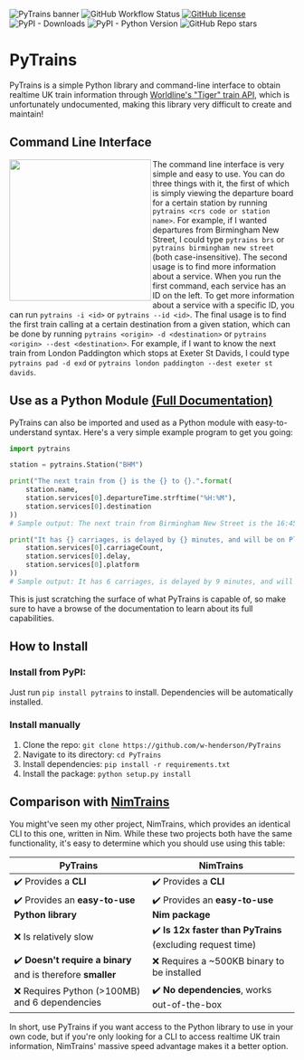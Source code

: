 ![PyTrains banner](https://raw.githubusercontent.com/w-henderson/PyTrains/master/assets/banner.png)
![GitHub Workflow Status](https://img.shields.io/github/workflow/status/w-henderson/PyTrains/PyTrains-Tests) [![GitHub license](https://img.shields.io/github/license/w-henderson/PyTrains)](https://github.com/w-henderson/PyTrains/blob/master/LICENSE) ![PyPI - Downloads](https://img.shields.io/pypi/dm/PyTrains) ![PyPI - Python Version](https://img.shields.io/pypi/pyversions/PyTrains) ![GitHub Repo stars](https://img.shields.io/github/stars/w-henderson/PyTrains)

# PyTrains

PyTrains is a simple Python library and command-line interface to obtain realtime UK train information through [Worldline's "Tiger" train API](http://iris2.rail.co.uk/tiger/), which is unfortunately undocumented, making this library very difficult to create and maintain!

## Command Line Interface
<img src="https://raw.githubusercontent.com/w-henderson/PyTrains/master/assets/example_cli_output.png" align="left" width="250">

The command line interface is very simple and easy to use. You can do three things with it, the first of which is simply viewing the departure board for a certain station by running `pytrains <crs code or station name>`. For example, if I wanted departures from Birmingham New Street, I could type `pytrains brs` or `pytrains birmingham new street` (both case-insensitive). The second usage is to find more information about a service. When you run the first command, each service has an ID on the left. To get more information about a service with a specific ID, you can run `pytrains -i <id>` or `pytrains --id <id>`. The final usage is to find the first train calling at a certain destination from a given station, which can be done by running `pytrains <origin> -d <destination>` or `pytrains <origin> --dest <destination>`. For example, if I want to know the next train from London Paddington which stops at Exeter St Davids, I could type `pytrains pad -d exd` or `pytrains london paddington --dest exeter st davids`.

## Use as a Python Module [(Full Documentation)](https://github.com/w-henderson/PyTrains/blob/master/DOCUMENTATION.md)
PyTrains can also be imported and used as a Python module with easy-to-understand syntax. Here's a very simple example program to get you going:
```py
import pytrains

station = pytrains.Station("BHM")

print("The next train from {} is the {} to {}.".format(
    station.name,
    station.services[0].departureTime.strftime("%H:%M"),
    station.services[0].destination
))
# Sample output: The next train from Birmingham New Street is the 16:45 to Four Oaks.

print("It has {} carriages, is delayed by {} minutes, and will be on Platform {}.".format(
    station.services[0].carriageCount,
    station.services[0].delay,
    station.services[0].platform
))
# Sample output: It has 6 carriages, is delayed by 9 minutes, and will be on Platform 8.
```

This is just scratching the surface of what PyTrains is capable of, so make sure to have a browse of the documentation to learn about its full capabilities.

## How to Install

### Install from PyPI:
Just run `pip install pytrains` to install. Dependencies will be automatically installed.

### Install manually
1. Clone the repo: `git clone https://github.com/w-henderson/PyTrains`
2. Navigate to its directory: `cd PyTrains`
3. Install dependencies: `pip install -r requirements.txt`
4. Install the package: `python setup.py install`

## Comparison with [NimTrains](https://github.com/w-henderson/NimTrains)
You might've seen my other project, NimTrains, which provides an identical CLI to this one, written in Nim. While these two projects both have the same functionality, it's easy to determine which you should use using this table:

| PyTrains | NimTrains |
| --- | --- |
| ✔️ Provides a **CLI** | ✔️ Provides a **CLI** |
| ✔️ Provides an **easy-to-use Python library** | ✔️ Provides an **easy-to-use Nim package** |
| ❌ Is relatively slow | ✔️ **Is 12x faster than PyTrains** (excluding request time) |
| ✔️ **Doesn't require a binary** and is therefore **smaller** | ❌ Requires a ~500KB binary to be installed |
| ❌ Requires Python (>100MB) and 6 dependencies | ✔️ **No dependencies**, works out-of-the-box |

In short, use PyTrains if you want access to the Python library to use in your own code, but if you're only looking for a CLI to access realtime UK train information, NimTrains' massive speed advantage makes it a better option.